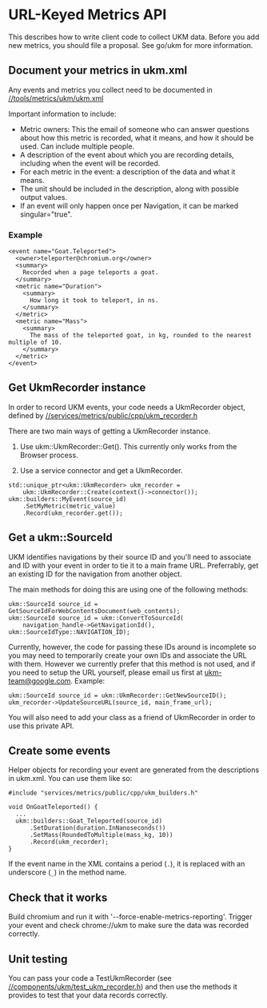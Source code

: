 # URL-Keyed Metrics API

This describes how to write client code to collect UKM data. Before you add new metrics, you should file a proposal.  See go/ukm for more information.

## Document your metrics in ukm.xml

Any events and metrics you collect need to be documented in [//tools/metrics/ukm/ukm.xml](https://cs.chromium.org/chromium/src/tools/metrics/ukm/ukm.xml)

Important information to include:

* Metric owners: This the email of someone who can answer questions about how this metric is recorded, what it means, and how it should be used. Can include multiple people.
* A description of the event about which you are recording details, including when the event will be recorded.
* For each metric in the event: a description of the data and what it means.
* The unit should be included in the description, along with possible output values.
* If an event will only happen once per Navigation, it can be marked singular="true".

### Example
```
<event name="Goat.Teleported">
  <owner>teleporter@chromium.org</owner>
  <summary>
    Recorded when a page teleports a goat.
  </summary>
  <metric name="Duration">
    <summary>
      How long it took to teleport, in ns.
    </summary>
  </metric>
  <metric name="Mass">
    <summary>
      The mass of the teleported goat, in kg, rounded to the nearest multiple of 10.
    </summary>
  </metric>
</event>
```

## Get UkmRecorder instance

In order to record UKM events, your code needs a UkmRecorder object, defined by [//services/metrics/public/cpp/ukm_recorder.h](https://cs.chromium.org/chromium/src/services/metrics/public/cpp/ukm_recorder.h)

There are two main ways of getting a UkmRecorder instance.

1) Use ukm::UkmRecorder::Get().  This currently only works from the Browser process.

2) Use a service connector and get a UkmRecorder.

```
std::unique_ptr<ukm::UkmRecorder> ukm_recorder =
    ukm::UkmRecorder::Create(context()->connector());
ukm::builders::MyEvent(source_id)
    .SetMyMetric(metric_value)
    .Record(ukm_recorder.get());
```

## Get a ukm::SourceId

UKM identifies navigations by their source ID and you'll need to associate and ID with your event in order to tie it to a main frame URL.  Preferrably, get an existing ID for the navigation from another object.

The main methods for doing this are using one of the following methods:

```
ukm::SourceId source_id = GetSourceIdForWebContentsDocument(web_contents);
ukm::SourceId source_id = ukm::ConvertToSourceId(
    navigation_handle->GetNavigationId(), ukm::SourceIdType::NAVIGATION_ID);
```

Currently, however, the code for passing these IDs around is incomplete so you may need to temporarily create your own IDs and associate the URL with them. However we currently prefer that this method is not used, and if you need to setup the URL yourself, please email us first at ukm-team@google.com.
Example:

```
ukm::SourceId source_id = ukm::UkmRecorder::GetNewSourceID();
ukm_recorder->UpdateSourceURL(source_id, main_frame_url);
```

You will also need to add your class as a friend of UkmRecorder in order to use this private API.

## Create some events

Helper objects for recording your event are generated from the descriptions in ukm.xml.  You can use them like so:

```
#include "services/metrics/public/cpp/ukm_builders.h"

void OnGoatTeleported() {
  ...
  ukm::builders::Goat_Teleported(source_id)
      .SetDuration(duration.InNanoseconds())
      .SetMass(RoundedToMultiple(mass_kg, 10))
      .Record(ukm_recorder);
}
```

If the event name in the XML contains a period (`.`), it is replaced with an underscore (`_`) in the method name.

## Check that it works

Build chromium and run it with '--force-enable-metrics-reporting'.  Trigger your event and check chrome://ukm to make sure the data was recorded correctly.

## Unit testing

You can pass your code a TestUkmRecorder (see [//components/ukm/test_ukm_recorder.h](https://cs.chromium.org/chromium/src/components/ukm/test_ukm_recorder.h)) and then use the methods it provides to test that your data records correctly.
